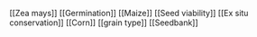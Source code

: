 [[Zea mays]]
[[Germination]]
[[Maize]]
[[Seed viability]]
[[Ex situ conservation]]
[[Corn]]
[[grain type]]
[[Seedbank]]
